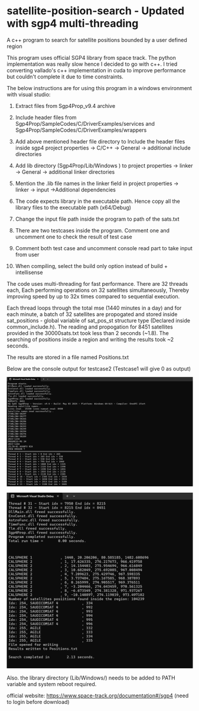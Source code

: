 # satellite-position-search - Updated with sgp4 multi-threading

A c++ program to search for satellite positions bounded by a user defined region

This program uses official SGP4 library from space track. 
The python implementation was really slow hence I decided to go with c++. I tried converting vallado's c++ implementation in cuda
to improve performance but couldn't complete it due to time constraints.

The below instructions are for using this program in a windows environment with visual studio: 

1. Extract files from Sgp4Prop_v9.4 archive 
2. Include header files from Sgp4Prop/SampleCodes/C/DriverExamples/services 
    and Sgp4Prop/SampleCodes/C/DriverExamples/wrappers

3. Add above mentioned header file directory to 
Include the header files inside sgp4 project properties -> C/C++ -> General -> additional include directories

4. Add lib directory (Sgp4Prop/Lib/Windows ) to project properties -> linker -> General -> additional linker directories

5. Mention the .lib file names in the linker field in project properties -> linker -> input ->Additional dependencies

6. The code expects library in the executable path. Hence copy all the library files to the executable path (x64/Debug)

7. Change the input file path inside the program to path of the sats.txt

8. There are two testcases inside the program. Comment one and uncomment one to check the result of test case

9. Comment both test case and uncomment console read part to take input from user

10. When compiling, select the build only option instead of build + intellisense


The code uses multi-threading for fast performance. There are 32 threads each, Each performing operations on 32 satellites simultaneously,
Thereby improving speed by up to 32x times compared to sequential execution.

Each thread loops through the total mse (1440 minutes in a day) and for each minute, a batch of 32 satellites are propogated
and stored inside sat_positions - global variable of sat_pos_st structure type (Declared inside common_include.h).
The reading and propogation for 8451 satellites provided in the 30000sats.txt took less than 2 seconds (~1.8). 
The searching of positions inside a region and writing the results took ~2 seconds. 

The results are stored in a file named Positions.txt


Below are the console output for testcase2 (Testcase1 will give 0 as output)

![alt text](https://github.com/Anugvc/satellite-position-search/blob/main/image-1.png?raw=true)

![alt text](https://github.com/Anugvc/satellite-position-search/blob/main/image-2.png?raw=true)


Also. the library directory  (Lib/Windows/) needs to be added to PATH variable and system reboot required. 

official website: https://www.space-track.org/documentation#/sgp4 (need to login before download)

